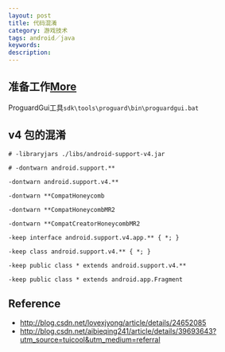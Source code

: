 ```yaml
---
layout: post
title: 代码混淆
category: 游戏技术
tags: android／java
keywords: 
description: 
---
```


## 准备工作[More](http://blog.csdn.net/p106786860/article/details/12168703)

ProguardGui工具`sdk\tools\proguard\bin\proguardgui.bat`

## v4 包的混淆

```
# -libraryjars ./libs/android-support-v4.jar

# -dontwarn android.support.**

-dontwarn android.support.v4.**

-dontwarn **CompatHoneycomb

-dontwarn **CompatHoneycombMR2

-dontwarn **CompatCreatorHoneycombMR2

-keep interface android.support.v4.app.** { *; }

-keep class android.support.v4.** { *; }

-keep public class * extends android.support.v4.**

-keep public class * extends android.app.Fragment
```

## Reference

* <http://blog.csdn.net/lovexjyong/article/details/24652085>
* <http://blog.csdn.net/aibieqing241/article/details/39693643?utm_source=tuicool&utm_medium=referral>